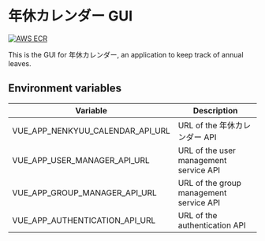 # 年休カレンダー GUI

[![AWS ECR](https://img.shields.io/badge/AWS%20ECR-annual--leave--calendar--gui-blue)](https://gallery.ecr.aws/jtekt-corporation/annual-leave-calendar-gui)

This is the GUI for 年休カレンダー, an application to keep track of annual leaves.

## Environment variables

| Variable                         | Description                             |
| -------------------------------- | --------------------------------------- |
| VUE_APP_NENKYUU_CALENDAR_API_URL | URL of the 年休カレンダー API           |
| VUE_APP_USER_MANAGER_API_URL     | URL of the user management service API  |
| VUE_APP_GROUP_MANAGER_API_URL    | URL of the group management service API |
| VUE_APP_AUTHENTICATION_API_URL   | URL of the authentication API           |
